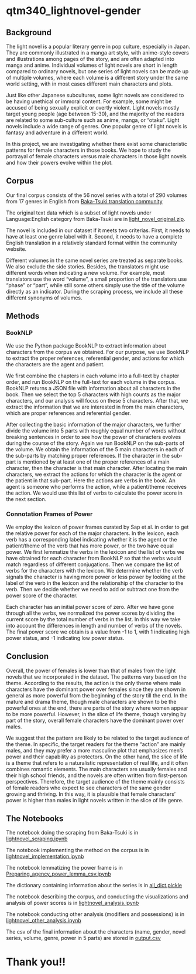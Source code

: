 # qtm340_lightnovel-gender

## Background

The light novel is a popular literary genre in pop culture, especially in Japan. They are commonly illustrated in a manga art style, with anime-style covers and illustrations among pages of the story, and are often adapted into manga and anime. Individual volumes of light novels are short in length compared to ordinary novels, but one series of light novels can be made up of multiple volumes, where each volume is a different story under the same world setting, with in most cases different main characters and plots. 

Just like other Japanese subcultures, some light novels are considered to be having unethical or immoral content. For example, some might be accused of being sexually explicit or overtly violent. Light novels mostly target young people (age between 15-30), and the majority of the readers are related to some sub-culture such as anime, manga, or “otaku”. Light novels include a wide range of genres. One popular genre of light novels is fantasy and adventure in a different world. 

In this project, we are investigating whether there exist some characteristic patterns for female characters in those books. We hope to study the portrayal of female characters versus male characters in those light novels and how their powers evolve within the plot.

## Corpus

Our final corpus consists of the 56 novel series with a total of 290 volumes from 17 genres in English from [Baka-Tsuki translation community](https://www.baka-tsuki.org/project/index.php?title=Main_Page)

The original text data which is a subset of light novels under Language:English category from Baka-Tsuki are in [light_novel_original.zip](https://github.com/kristinagxy/qtm340_lightnovel-gender/blob/main/light_novel_original.zip).

The novel is included in our dataset if it meets two criterias. First, it needs to have at least one genre label with it. Second, it needs to have a complete English translation in a relatively standard format within the community website. 

Different volumes in the same novel series are treated as separate books. We also exclude the side stories. Besides, the translators might use different words when indicating a new volume. For example, most translators use the word “volume”, a small proportion of the translators use “phase” or “part”, while still some others simply use the title of the volume directly as an indicator. During the scraping process, we include all these different synonyms of volumes.

## Methods

### BookNLP

We use the Python package BookNLP to extract information about characters from the corpus we obtained. For our purpose, we use BookNLP to extract the proper references, referential gender, and actions for which the characters are the agent and patient. 

We first combine the chapters in each volume into a full-text by chapter order, and run BookNLP on the full-text for each volume in the corpus. BookNLP returns a JSON file with information about all characters in the book. Then we select the top 5 characters with high counts as the major characters, and our analysis will focus on these 5 characters. After that, we extract the information that we are interested in from the main characters, which are proper references and referential gender.

After collecting the basic information of the major characters, we further divide the volume into 5 parts with roughly equal number of words without breaking sentences in order to see how the power of characters evolves during the course of the story. Again we run BookNLP on the sub-parts of the volume. We obtain the information of the 5 main characters in each of the sub-parts by matching proper references. If the character in the sub-part is mentioned by at least one of the proper references of a main character, then the character is that main character. After locating the main characters, we extract the actions for which the character is the agent or the patient in that sub-part. Here the actions are verbs in the book. An agent is someone who performs the action, while a patient/theme receives the action. We would use this list of verbs to calculate the power score in the next section.

### Connotation Frames of Power

We employ the lexicon of power frames curated by Sap et al. in order to get the relative power for each of the major characters. In the lexicon, each verb has a corresponding label indicating whether it is the agent or the patient/theme of the verb that has more power, or the two have equal power. We first lemmatize the verbs in the lexicon and the list of verbs we have obtained for each character from BookNLP so that the verbs would match regardless of different conjugations. Then we compare the list of verbs for the characters with the lexicon. We determine whether the verb signals the character is having more power or less power by looking at the label of the verb in the lexicon and the relationship of the character to the verb. Then we decide whether we need to add or subtract one from the power score of the character.

Each character has an initial power score of zero. After we have gone through all the verbs, we normalized the power scores by dividing the current score by the total number of verbs in the list. In this way we take into account the differences in length and number of verbs of the novels. The final power score we obtain is a value from -1 to 1, with 1 indicating high power status, and -1 indicating low power status.

## Conclusion

Overall, the power of females is lower than that of males from the light novels that we incorporated in the dataset. The patterns vary based on the theme. According to the results, the action is the only theme where male characters have the dominant power over females since they are shown in general as more powerful from the beginning of the story till the end. In the mature and drama theme, though male characters are shown to be the powerful ones at the end, there are parts of the story where women appear to be more powerful. However, in the slice of life theme, though varying by part of the story, overall female characters have the dominant power over males. 

We suggest that the pattern are likely to be related to the target audience of the theme. In specific, the target readers for the theme “action” are mainly males, and they may prefer a more masculine plot that emphasizes men’s power and their capability as protectors. On the other hand,  the slice of life is a theme that refers to a naturalistic representation of real life, and it often combines romantic elements. The main characters are usually females and their high school friends, and the novels are often written from first-person perspectives. Therefore, the target audience of the theme mainly consists of female readers who expect to see characters of the same gender growing and thriving. In this way, it is plausible that female characters’ power is higher than males in light novels written in the slice of life genre. 



## The Notebooks

The notebook doing the scraping from Baka-Tsuki is in [lightnovel_scraping.ipynb](https://github.com/kristinagxy/qtm340_lightnovel-gender/blob/main/lightnovel_scraping.ipynb)

The notebook implementing the method on the corpus is in [lightnovel_implementation.ipynb](https://github.com/kristinagxy/qtm340_lightnovel-gender/blob/main/lightnovel_implementation.ipynb)

The notebook lemmatizing the power frame is in [Preparing_agency_power_lemma_csv.ipynb](https://github.com/kristinagxy/qtm340_lightnovel-gender/blob/main/Preparing_agency_power_lemma_csv.ipynb)

The dictionary containing information about the series is in [all_dict.pickle](https://github.com/kristinagxy/qtm340_lightnovel-gender/blob/main/all_dict.pickle)

The notebook describing the corpus, and conducting the visualizations and analysis of power scores is in [lightnovel_analysis.ipynb](https://github.com/kristinagxy/qtm340_lightnovel-gender/blob/main/lightnovel_analysis.ipynb)

The notebook conducting other analysis (modifiers and possessions) is in [lightnovel_other_analysis.ipynb](https://github.com/kristinagxy/qtm340_lightnovel-gender/blob/main/lightnovel_other_analysis.ipynb)

The csv of the final information about the characters (name, gender, novel series, volume, genre, power in 5 parts) are stored in [output.csv](https://github.com/kristinagxy/qtm340_lightnovel-gender/blob/main/output.csv)

# Thank you!! 
